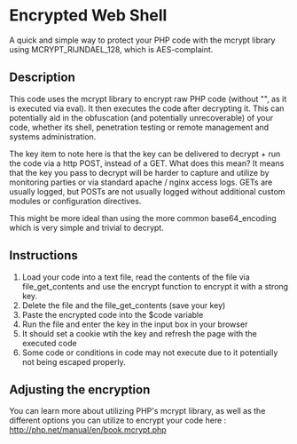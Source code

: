 # Encrypted Web Shell

A quick and simple way to protect your PHP code with the mcrypt library using MCRYPT_RIJNDAEL_128, which is AES-complaint.

## Description

This code uses the mcrypt library to encrypt raw PHP code (without "<?php ?>", as it is executed via eval).
It then executes the code after decrypting it. This can potentially aid in the obfuscation (and potentially unrecoverable)
of your code, whether its shell, penetration testing or remote management and systems administration.

The key item to note here is that the key can be delivered to decrypt + run the code via a http POST, instead of a GET.
What does this mean? It means that the key you pass to decrypt will be harder to capture and utilize by monitoring parties or
via standard apache / nginx access logs. GETs are usually logged, but POSTs are not usually logged without additional
custom modules or configuration directives.

This might be more ideal than using the more common base64_encoding which is very simple and trivial to decrypt.


## Instructions

1. Load your code into a text file, read the contents of the file via file_get_contents and use the encrypt function to encrypt it with
a strong key.
2. Delete the file and the file_get_contents (save your key)
3. Paste the encrypted code into the $code variable
4. Run the file and enter the key in the input box in your browser
5. It should set a cookie wtih the key and refresh the page with the executed code
6. Some code or conditions in code may not execute due to it potentially not being escaped properly.

## Adjusting the encryption

You can learn more about utilizing PHP's mcrypt library, as well as the different options you can utilize to encrypt your code here : http://php.net/manual/en/book.mcrypt.php


